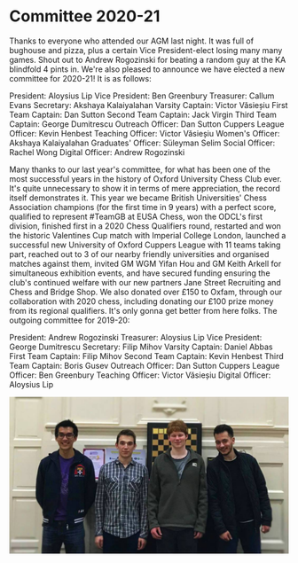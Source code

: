 # Committee 2020-21

Thanks to everyone who attended our AGM last night. It was full of bughouse and pizza, plus a certain Vice President-elect losing many many games. Shout out to Andrew Rogozinski for beating a random guy at the KA blindfold 4 pints in. We're also pleased to announce we have elected a new committee for 2020-21! It is as follows:  

President: Aloysius Lip
Vice President: Ben Greenbury
Treasurer: Callum Evans
Secretary: Akshaya Kalaiyalahan
Varsity Captain: Victor Văsieșiu
First Team Captain: Dan Sutton
Second Team Captain: Jack Virgin
Third Team Captain: George Dumitrescu
Outreach Officer: Dan Sutton
Cuppers League Officer: Kevin Henbest
Teaching Officer: Victor Văsieșiu
Women's Officer: Akshaya Kalaiyalahan
Graduates' Officer: Süleyman Selim
Social Officer: Rachel Wong
Digital Officer: Andrew Rogozinski  
  
Many thanks to our last year's committee, for what has been one of the most successful years in the history of Oxford University Chess Club ever. It's quite unnecessary to show it in terms of mere appreciation, the record itself demonstrates it. This year we became British Universities' Chess Association champions (for the first time in 9 years) with a perfect score, qualified to represent #TeamGB at EUSA Chess, won the ODCL's first division, finished first in a 2020 Chess Qualifiers round, restarted and won the historic Valentines Cup match with Imperial College London, launched a successful new University of Oxford Cuppers League with 11 teams taking part, reached out to 3 of our nearby friendly universities and organised matches against them, invited GM WGM Yifan Hou and GM Keith Arkell for simultaneous exhibition events, and have secured funding ensuring the club's continued welfare with our new partners Jane Street Recruiting and Chess and Bridge Shop. We also donated over £150 to Oxfam, through our collaboration with 2020 chess, including donating our £100 prize money from its regional qualifiers. It's only gonna get better from here folks.
The outgoing committee for 2019-20:  
  
President: Andrew Rogozinski
Treasurer: Aloysius Lip
Vice President: George Dumitrescu
Secretary: Filip Mihov
Varsity Captain: Daniel Abbas
First Team Captain: Filip Mihov
Second Team Captain: Kevin Henbest
Third Team Captain: Boris Gusev
Outreach Officer: Dan Sutton
Cuppers League Officer: Ben Greenbury
Teaching Officer: Victor Văsieșiu
Digital Officer: Aloysius Lip

![](../images/committee2020.jpg)